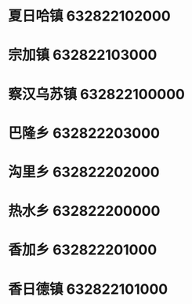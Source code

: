 # 夏日哈镇 632822102000
# 宗加镇 632822103000
# 察汉乌苏镇 632822100000
# 巴隆乡 632822203000
# 沟里乡 632822202000
# 热水乡 632822200000
# 香加乡 632822201000
# 香日德镇 632822101000
